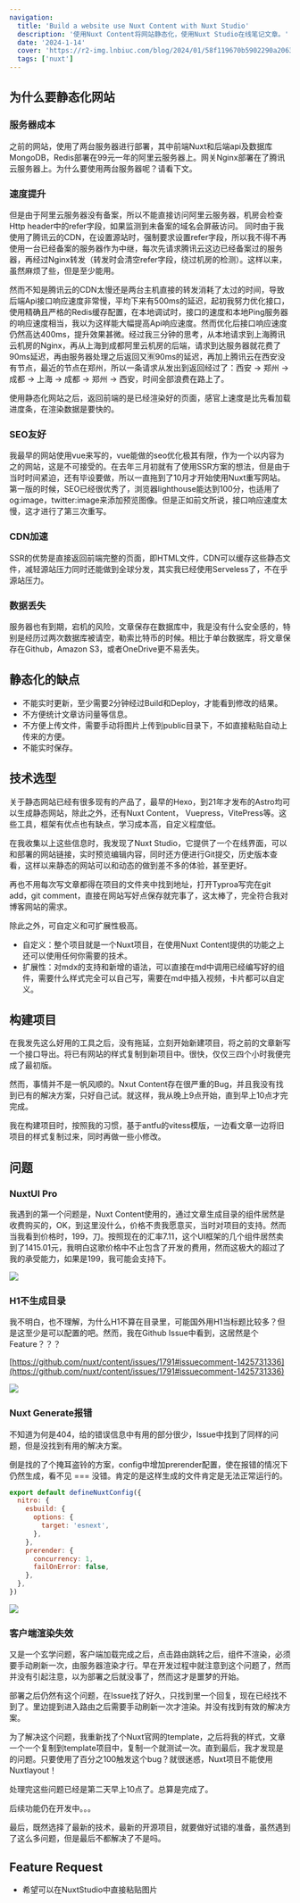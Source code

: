 ```yaml
---
navigation:
  title: 'Build a website use Nuxt Content with Nuxt Studio'
  description: '使用Nuxt Content将网站静态化，使用Nuxt Studio在线笔记文章。'
  date: '2024-1-14'
  cover: 'https://r2-img.lnbiuc.com/blog/2024/01/58f119670b5902290a2063d181550d58.png'
  tags: ['nuxt']
---
```


## 为什么要静态化网站

### 服务器成本
之前的网站，使用了两台服务器进行部署，其中前端Nuxt和后端api及数据库MongoDB，Redis部署在99元一年的阿里云服务器上。网关Nginx部署在了腾讯云服务器上。为什么要使用两台服务器呢？请看下文。

### 速度提升

但是由于阿里云服务器没有备案，所以不能直接访问阿里云服务器，机房会检查Http header中的refer字段，如果监测到未备案的域名会屏蔽访问。
同时由于我使用了腾讯云的CDN，在设置源站时，强制要求设置refer字段，所以我不得不再使用一台已经备案的服务器作为中继，每次先请求腾讯云这边已经备案过的服务器，再经过Nginx转发（转发时会清空refer字段，绕过机房的检测）。这样以来，虽然麻烦了些，但是至少能用。

然而不知是腾讯云的CDN太慢还是两台主机直接的转发消耗了太过的时间，导致后端Api接口响应速度非常慢，平均下来有500ms的延迟，起初我努力优化接口，使用精确且严格的Redis缓存配置，在本地调试时，接口的速度和本地Ping服务器的响应速度相当，我以为这样能大幅提高Api响应速度。然而优化后接口响应速度仍然高达400ms，提升效果甚微。经过我三分钟的思考，从本地请求到上海腾讯云机房的Nginx，再从上海到成都阿里云机房的后端，请求到达服务器就花费了90ms延迟，再由服务器处理之后返回又🈶90ms的延迟，再加上腾讯云在西安没有节点，最近的节点在郑州，所以一条请求从发出到返回经过了：西安 -> 郑州 -> 成都 -> 上海 -> 成都 -> 郑州 -> 西安，时间全部浪费在路上了。

使用静态化网站之后，返回前端的是已经渲染好的页面，感官上速度是比先看加载进度条，在渲染数据是要快的。

### SEO友好

我最早的网站使用vue来写的，vue能做的seo优化极其有限，作为一个以内容为之的网站，这是不可接受的。在去年三月初就有了使用SSR方案的想法，但是由于当时时间紧迫，还有毕设要做，所以一直拖到了10月才开始使用Nuxt重写网站。第一版的时候，SEO已经很优秀了，浏览器lighthouse能达到100分，也适用了og:image，twitter:image来添加预览图像。但是正如前文所说，接口响应速度太慢，这才进行了第三次重写。

### CDN加速

SSR的优势是直接返回前端完整的页面，即HTML文件，CDN可以缓存这些静态文件，减轻源站压力同时还能做到全球分发，其实我已经使用Serveless了，不在乎源站压力。

### 数据丢失

服务器也有到期，宕机的风险，文章保存在数据库中，我是没有什么安全感的，特别是经历过两次数据库被请空，勒索比特币的时候。相比于单台数据库，将文章保存在Github，Amazon S3，或者OneDrive更不易丢失。

## 静态化的缺点

- 不能实时更新，至少需要2分钟经过Build和Deploy，才能看到修改的结果。
- 不方便统计文章访问量等信息。
- 不方便上传文件，需要手动将图片上传到public目录下，不如直接粘贴自动上传来的方便。
- 不能实时保存。

## 技术选型

关于静态网站已经有很多现有的产品了，最早的Hexo，到21年才发布的Astro均可以生成静态网站，除此之外，还有Nuxt Content， Vuepress，VitePress等。这些工具，框架有优点也有缺点，学习成本高，自定义程度低。

在我收集以上这些信息时，我发现了Nuxt Studio，它提供了一个在线界面，可以和部署的网站链接，实时预览编辑内容，同时还方便进行Git提交，历史版本查看，这样以来静态的网站可以和动态的做到差不多的体验，甚至更好。

再也不用每次写文章都得在项目的文件夹中找到地址，打开Typroa写完在git add，git comment，直接在网站写好点保存就完事了，这太棒了，完全符合我对博客网站的需求。

除此之外，可自定义和可扩展性极高。
- 自定义：整个项目就是一个Nuxt项目，在使用Nuxt Content提供的功能之上还可以使用任何你需要的技术。
- 扩展性：对mdx的支持和新增的语法，可以直接在md中调用已经编写好的组件，需要什么样式完全可以自己写，需要在md中插入视频，卡片都可以自定义。

## 构建项目

在我发先这么好用的工具之后，没有拖延，立刻开始新建项目，将之前的文章新写一个接口导出。将已有网站的样式复制到新项目中。很快，仅仅三四个小时我便完成了最初版。

然而，事情并不是一帆风顺的。Nxut Content存在很严重的Bug，并且我没有找到已有的解决方案，只好自己试。就这样，我从晚上9点开始，直到早上10点才完完成。

我在构建项目时，按照我的习惯，基于antfu的vitess模版，一边看文章一边将旧项目的样式复制过来，同时再做一些小修改。

## 问题

### NuxtUI Pro

我遇到的第一个问题是，Nuxt Content使用的，通过文章生成目录的组件居然是收费购买的，OK，到这里没什么，价格不贵我愿意买，当时对项目的支持。然而当我看到价格时，199，刀。按照现在的汇率7.11，这个UI框架的几个组件居然卖到了1415.01元，我明白这歌价格中不止包含了开发的费用，然而这极大的超过了我的承受能力，如果是199，我可能会支持下。

![](https://r2-img.lnbiuc.com/blog/2024/01/aaa15564ecb1ab4e7a739ba12c96d161.png)

### H1不生成目录

我不明白，也不理解，为什么H1不算在目录里，可能国外用H1当标题比较多？但是这至少是可以配置的吧。然而，我在Github Issue中看到，这居然是个Feature？？？

[https://github.com/nuxt/content/issues/1791#issuecomment-1425731336](https://github.com/nuxt/content/issues/1791#issuecomment-1425731336)

![](https://r2-img.lnbiuc.com/blog/2024/01/d81184f8b47100400fbee0f3cdada5e6.png)

### Nuxt Generate报错

不知道为何是404，给的错误信息中有用的部分很少，Issue中找到了同样的问题，但是没找到有用的解决方案。

倒是找的了个掩耳盗铃的方案，config中增加prerender配置，使在报错的情况下仍然生成，看不见 === 没错。肯定的是这样生成的文件肯定是无法正常运行的。

```javascript
export default defineNuxtConfig({
  nitro: {
    esbuild: {
      options: {
        target: 'esnext',
      },
    },
    prerender: {
      concurrency: 1,
      failOnError: false,
    },
  },
})
```

![](https://r2-img.lnbiuc.com/blog/2024/01/00ff9b9542b56c20aee07851789295f1.png)

### 客户端渲染失效

又是一个玄学问题，客户端加载完成之后，点击路由跳转之后，组件不渲染，必须要手动刷新一次，由服务器渲染才行。早在开发过程中就注意到这个问题了，然而并没有引起注意，以为部署之后就没事了，然而这才是噩梦的开始。

部署之后仍然有这个问题，在Issue找了好久，只找到里一个回复，现在已经找不到了。里边提到进入路由之后需要手动刷新一次才渲染。并没有找到有效的解决方案。

为了解决这个问题，我重新找了个Nuxt官网的template，之后将我的样式，文章一个一个复制到template项目中，复制一个就测试一次。直到最后，我才发现是<NuxtLayout>的问题。只要使用了<NuxtLayout>百分之100触发这个bug？就很迷惑，Nuxt项目不能使用Nuxtlayout！

处理完这些问题已经是第二天早上10点了。总算是完成了。

后续功能仍在开发中。。。

最后，既然选择了最新的技术，最新的开源项目，就要做好试错的准备，虽然遇到了这么多问题，但是最后不都解决了不是吗。

## Feature Request

- 希望可以在NuxtStudio中直接粘贴图片
























